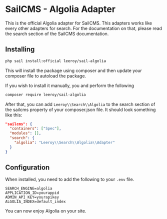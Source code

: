 # SailCMS - Algolia Adapter

This is the official Algolia adapter for SailCMS. This adapters works like every other adapters for search. For the documentation on that, please read the search section of the SailCMS documentation.



## Installing

```bash
php sail install:official leeroy/sail-algolia
```

This will install the package using composer and then update your composer file to autoload the package.

If you wish to install it manually, you and perform the following

```bash
composer require leeroy/sail-algolia
```

After that, you can add `Leeroy\\Search\\Algolia` to the search section of the sailcms property of your composer.json file. It should look something like this:

```json
"sailcms": {
  "containers": ["Spec"],
  "modules": [],
  "search": {
    "algolia": "Leeroy\\Search\\Algolia\\Adapter"
  }
}
```



## Configuration

When installed, you need to add the following to your `.env` file.

```
SEARCH_ENGINE=algolia
APPLICATION_ID=yourappid
ADMIN_API_KEY=yourapikey
ALGOLIA_INDEX=default_index
```



You can now enjoy Algolia on your site.